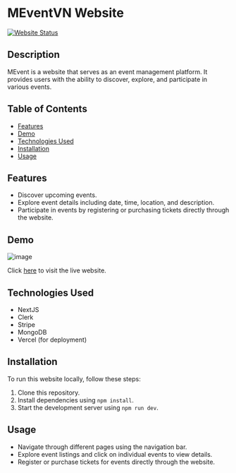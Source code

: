 # MEventVN Website

[![Website Status](https://img.shields.io/website-up-down-green-red/https/meventvn.vercel.app.svg)](https://meventvn.vercel.app/)

## Description

MEvent is a website that serves as an event management platform. It provides users with the ability to discover, explore, and participate in various events.

## Table of Contents

- [Features](#features)
- [Demo](#demo)
- [Technologies Used](#technologies-used)
- [Installation](#installation)
- [Usage](#usage)

## Features

- Discover upcoming events.
- Explore event details including date, time, location, and description.
- Participate in events by registering or purchasing tickets directly through the website.

## Demo

![image](https://github.com/ThienAn1010/mevent/assets/57244622/00d5f18d-3e91-4e8a-ac3a-6dfcc00d1728)

Click [here](https://meventvn.vercel.app/) to visit the live website.

## Technologies Used

- NextJS
- Clerk
- Stripe
- MongoDB
- Vercel (for deployment)

## Installation

To run this website locally, follow these steps:

1. Clone this repository.
2. Install dependencies using `npm install`.
3. Start the development server using `npm run dev`.

## Usage

- Navigate through different pages using the navigation bar.
- Explore event listings and click on individual events to view details.
- Register or purchase tickets for events directly through the website.

